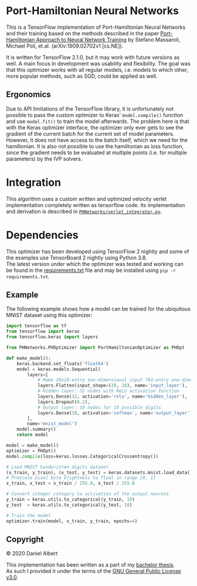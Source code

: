 # Port-Hamiltonian Neural Networks
This is a TensorFlow implementation of Port-Hamiltonian Neural Networks and their training based on the methods described in the paper [Port-Hamiltonian Approach to Neural Network Training](https://arxiv.org/abs/1909.02702v1) by Stefano Massaroli, Michael Poli, et.al. (arXiv:1909.02702v1 [cs.NE]).

It is written for TensorFlow 2.1.0, but it may work with future versions as well.
A main focus in development was usability and flexibility.
The goal was that this optimizer works with all regular models, i.e. models to which other, more popular methods, such as SGD, could be applied as well.

## Ergonomics
Due to API limitations of the TensorFlow library, it is unfortunately not possible to pass the custom optimizer to Keras' `model.compile()` function and use `model.fit()` to train the model afterwards.
The problem here is that with the Keras optimizer interface, the optimizer only ever gets to see the gradient of the current batch for the current set of model parameters.
However, it does not have access to the batch itself, which we need for the hamiltonian.
It is also not possible to use the hamiltonian as loss function, since the gradient needs to be evaluated at multiple points (i.e. for multiple parameters) by the IVP solvers.

# Integration
This algorithm uses a custom written and optimized velocity verlet implementation completely written as tensorflow code.
Its implementation and derivation is described in [`PHNetworks/verlet_integrator.py`](PHNetworks/verlet_integrator.py).

# Dependencies
This optimizer has been developed using TensorFlow 2 nightly and some of the examples use TensorBoard 2 nightly using Python 3.8.  
The latest version under which the optimizer was tested and working can be found in the [requirements.txt](requirements.txt) file and may be installed using `pip -r requirements.txt`.

## Example
The following example shows how a model can be trained for the ubiquitous MNIST dataset using this optimizer:
```python
import tensorflow as tf
from tensorflow import keras
from tensorflow.keras import layers

from PHNetworks.PHOptimizer import PortHamiltonianOptimizer as PHOpt

def make_model():
    keras.backend.set_floatx('float64')
    model = keras.models.Sequential(
        layers=[
            # Make 28x28-entry two-dimensional input 784-entry one-dimensional
            layers.Flatten(input_shape=(28, 28), name='input_layer'),
            # Hidden layer: 32 nodes with ReLU activation function
            layers.Dense(32, activation='relu', name='hidden_layer'),
            layers.Dropout(0.2),
            # Output layer: 10 nodes for 10 possible digits
            layers.Dense(10, activation='softmax', name='output_layer')
        ],
        name='mnist_model')
    model.summary()
    return model

model = make_model()
optimizer = PHOpt()
model.compile(loss=keras.losses.CategoricalCrossentropy())

# Load MNIST handwritten digits dataset
(x_train, y_train), (x_test, y_test) = keras.datasets.mnist.load_data()
# Prescale pixel byte brightness to float in range [0, 1]
x_train, x_test = x_train / 255.0, x_test / 255.0

# Convert integer category to activation of the output neurons
y_train = keras.utils.to_categorical(y_train, 10)
y_test  = keras.utils.to_categorical(y_test, 10)

# Train the model
optimizer.train(model, x_train, y_train, epochs=4)
```

## Copyright
&copy; 2020 Daniel Albert

This implementation has been written as a part of my [bachelor thesis](https://proj.esclear.de/bachelor-thesis).  
As such I provided it under the terms of the [GNU General Public License v3.0](LICENSE).
